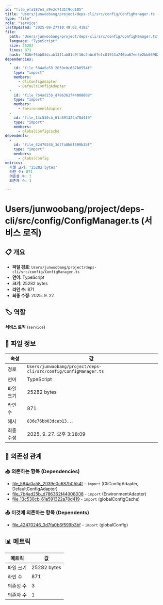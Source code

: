```yaml
---
id: "file_efa187e1_d9e2c7f31f9cd105"
title: "Users/junwoobang/project/deps-cli/src/config/ConfigManager.ts (서비스 로직)"
type: "file"
role: "service"
lastUpdated: "2025-09-27T10:48:02.418Z"
file:
  path: "Users/junwoobang/project/deps-cli/src/config/ConfigManager.ts"
  language: "TypeScript"
  size: 25282
  lines: 871
  hash: "836e76bb03dcab13f1ab81c9f16c2abc67efc01943a740ba67ee3e2bb6698222"
dependencies:
  -
    id: "file_584a0a58_2039e0c687b0554f"
    type: "import"
    members:
      - CliConfigAdapter
      - DefaultConfigAdapter
  -
    id: "file_7b4ad25b_d786362f44008008"
    type: "import"
    members:
      - EnvironmentAdapter
  -
    id: "file_13c530cb_61a591322a78d419"
    type: "import"
    members:
      - globalConfigCache
dependents:
  -
    id: "file_42470246_3d7fa0b6f599b3bf"
    type: "import"
    members:
      - globalConfig
metrics:
  파일 크기: "25282 bytes"
  라인 수: 871
  의존성 수: 3
  의존자 수: 1

---
```


# Users/junwoobang/project/deps-cli/src/config/ConfigManager.ts (서비스 로직)

## 📋 개요

- **파일 경로**: `Users/junwoobang/project/deps-cli/src/config/ConfigManager.ts`
- **언어**: TypeScript
- **크기**: 25282 bytes
- **라인 수**: 871
- **최종 수정**: 2025. 9. 27.

## 🏷️ 역할

**서비스 로직** (`service`)

## 📄 파일 정보

| 속성 | 값 |
|------|----|
| 경로 | `Users/junwoobang/project/deps-cli/src/config/ConfigManager.ts` |
| 언어 | TypeScript |
| 파일 크기 | 25282 bytes |
| 라인 수 | 871 |
| 해시 | `836e76bb03dcab13...` |
| 최종 수정 | 2025. 9. 27. 오후 3:18:09 |

## 🔗 의존성 관계

### 📥 의존하는 항목 (Dependencies)

- [file_584a0a58_2039e0c687b0554f](file_584a0a58_2039e0c687b0554f.md) - `import` (CliConfigAdapter, DefaultConfigAdapter)
- [file_7b4ad25b_d786362f44008008](file_7b4ad25b_d786362f44008008.md) - `import` (EnvironmentAdapter)
- [file_13c530cb_61a591322a78d419](file_13c530cb_61a591322a78d419.md) - `import` (globalConfigCache)

### 📤 이것에 의존하는 항목 (Dependents)

- [file_42470246_3d7fa0b6f599b3bf](file_42470246_3d7fa0b6f599b3bf.md) - `import` (globalConfig)

## 📊 메트릭

| 메트릭 | 값 |
|--------|----|
| 파일 크기 | 25282 bytes |
| 라인 수 | 871 |
| 의존성 수 | 3 |
| 의존자 수 | 1 |

